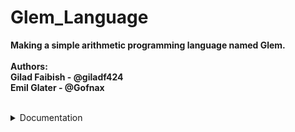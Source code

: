 # Glem_Language
**Making a simple arithmetic programming language named Glem.<br/><br/>**
**Authors:<br/>**
**Gilad Faibish - @giladf424<br/>**
**Emil Glater - @Gofnax<br/>**
<br/>

<details>
<summary> Documentation </summary>

**Data Types:**<br>
In Glem we support the usage of integers and boolean values.<br/>
With this, you can use basic arithmetic operations:
* Addition (+)
* Subtraction (-)
* Multiplication (*)
* Division (integer division) (/)
* Modulo (%)

and boolean operations:
* AND (&&)
* OR (||)
* NOT (!)

As such, you can also use comparison operations:
* Equality to (==)
* Not queal to (!=)
* Greater than (>)
* Less than (<)
* Greater than or equal to (>=)
* Less than or equal to (<=)

The basic way to make use of Glem is to write one-line expressions,<br>
to which to interpreter will print the result.
For example:
```
>>> 3 + 5;
8
>>> 12 >= 4;
true
>>> 4 * (5 + 2);
28
```


</details>
